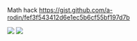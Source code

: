 Math hack
https://gist.github.com/a-rodin/fef3f543412d6e1ec5b6cf55bf197d7b

<img src="https://render.githubusercontent.com/render/math?math=\sum_{hkl}\sum_{J}">


<img src="https://render.githubusercontent.com/render/math?math=\integrate_{sin(x)}\sum_{J}">

